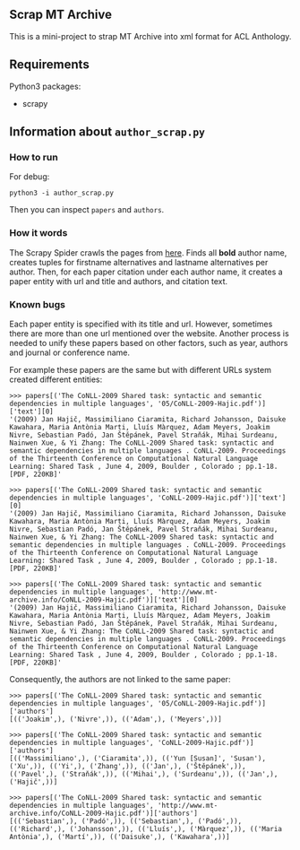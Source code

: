 ## Scrap MT Archive
This is a mini-project to strap MT Archive into xml format for ACL Anthology.

## Requirements
Python3 packages:

- scrapy


## Information about `author_scrap.py`

### How to run
For debug:

```
python3 -i author_scrap.py
```

Then you can inspect `papers` and `authors`.

### How it words

The Scrapy Spider crawls the pages from [here](http://www.mt-archive.info/srch/authors.htm).
Finds all **bold** author name, creates tuples for firstname alternatives and lastname alternatives per author.
Then, for each paper citation under each author name, it creates a paper entity with url and title and authors, and citation text.

### Known bugs
Each paper entity is specified with its title and url.
However, sometimes there are more than one url mentioned over the website.
Another process is needed to unify these papers based on other factors, such as year, authors and journal or conference name.

For example these papers are the same but with different URLs system created different entities:
```
>>> papers[('The CoNLL-2009 Shared task: syntactic and semantic dependencies in multiple languages', '05/CoNLL-2009-Hajic.pdf')]['text'][0]
'(2009) Jan Hajič, Massimiliano Ciaramita, Richard Johansson, Daisuke Kawahara, Maria Antònia Marti, Lluís Màrquez, Adam Meyers, Joakim Nivre, Sebastian Padó, Jan Štěpánek, Pavel Straňák, Mihai Surdeanu, Nainwen Xue, & Yi Zhang: The CoNLL-2009 Shared task: syntactic and semantic dependencies in multiple languages . CoNLL-2009. Proceedings of the Thirteenth Conference on Computational Natural Language Learning: Shared Task , June 4, 2009, Boulder , Colorado ; pp.1-18. [PDF, 220KB]'

>>> papers[('The CoNLL-2009 Shared task: syntactic and semantic dependencies in multiple languages', 'CoNLL-2009-Hajic.pdf')]['text'][0]
'(2009) Jan Hajič, Massimiliano Ciaramita, Richard Johansson, Daisuke Kawahara, Maria Antònia Marti, Lluís Màrquez, Adam Meyers, Joakim Nivre, Sebastian Padó, Jan Štěpánek, Pavel Straňák, Mihai Surdeanu, Nainwen Xue, & Yi Zhang: The CoNLL-2009 Shared task: syntactic and semantic dependencies in multiple languages . CoNLL-2009. Proceedings of the Thirteenth Conference on Computational Natural Language Learning: Shared Task , June 4, 2009, Boulder , Colorado ; pp.1-18. [PDF, 220KB]'

>>> papers[('The CoNLL-2009 Shared task: syntactic and semantic dependencies in multiple languages', 'http://www.mt-archive.info/CoNLL-2009-Hajic.pdf')]['text'][0]
'(2009) Jan Hajič, Massimiliano Ciaramita, Richard Johansson, Daisuke Kawahara, Maria Antònia Marti, Lluís Màrquez, Adam Meyers, Joakim Nivre, Sebastian Padó, Jan Štěpánek, Pavel Straňák, Mihai Surdeanu, Nainwen Xue, & Yi Zhang: The CoNLL-2009 Shared task: syntactic and semantic dependencies in multiple languages . CoNLL-2009. Proceedings of the Thirteenth Conference on Computational Natural Language Learning: Shared Task , June 4, 2009, Boulder , Colorado ; pp.1-18. [PDF, 220KB]'
```

Consequently, the authors are not linked to the same paper:
```
>>> papers[('The CoNLL-2009 Shared task: syntactic and semantic dependencies in multiple languages', '05/CoNLL-2009-Hajic.pdf')]['authors']
[(('Joakim',), ('Nivre',)), (('Adam',), ('Meyers',))]

>>> papers[('The CoNLL-2009 Shared task: syntactic and semantic dependencies in multiple languages', 'CoNLL-2009-Hajic.pdf')]['authors']
[(('Massimiliano',), ('Ciaramita',)), (('Yun [Susan]', 'Susan'), ('Xu',)), (('Yi',), ('Zhang',)), (('Jan',), ('Štěpánek',)), (('Pavel',), ('Straňák',)), (('Mihai',), ('Surdeanu',)), (('Jan',), ('Hajič',))]

>>> papers[('The CoNLL-2009 Shared task: syntactic and semantic dependencies in multiple languages', 'http://www.mt-archive.info/CoNLL-2009-Hajic.pdf')]['authors']
[(('Sebastian',), ('Padó',)), (('Sebastian',), ('Padó',)), (('Richard',), ('Johansson',)), (('Lluís',), ('Màrquez',)), (('Maria Antònia',), ('Martí',)), (('Daisuke',), ('Kawahara',))]
```
